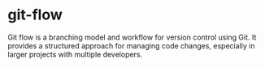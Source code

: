 # git-flow
Git flow is a branching model and workflow for version control using Git. It provides a structured approach for managing code changes, especially in larger projects with multiple developers.
